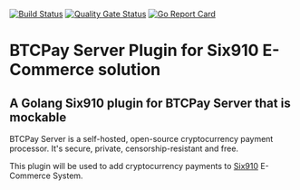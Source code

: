 
[![Build Status](https://travis-ci.com/Ulbora/Six910BTCPayServerPlugin.svg?branch=master)](https://travis-ci.com/Ulbora/Six910BTCPayServerPlugin)
[![Quality Gate Status](https://sonarcloud.io/api/project_badges/measure?project=Six910BTCPayServerPlugin&metric=alert_status)](https://sonarcloud.io/dashboard?id=Six910BTCPayServerPlugin)
[![Go Report Card](https://goreportcard.com/badge/github.com/Ulbora/Six910BTCPayServerPlugin)](https://goreportcard.com/report/github.com/Ulbora/Six910BTCPayServerPlugin)



BTCPay Server Plugin for Six910 E-Commerce solution 
==============
## A Golang Six910 plugin for BTCPay Server that is mockable

BTCPay Server is a self-hosted, open-source cryptocurrency payment processor. It's secure, private, censorship-resistant and free. 

This plugin will be used to add cryptocurrency payments to [Six910](http://www.six910.com) E-Commerce System.


